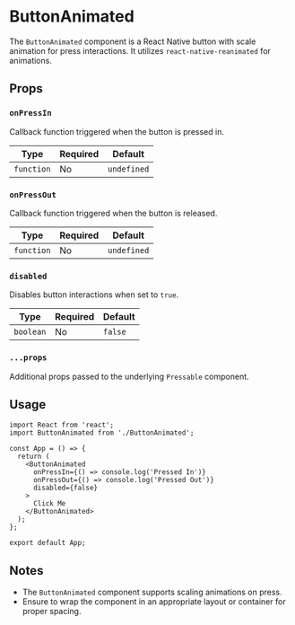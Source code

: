 # ButtonAnimated

The `ButtonAnimated` component is a React Native button with scale animation for press interactions. It utilizes `react-native-reanimated` for animations.

## Props

### `onPressIn`

Callback function triggered when the button is pressed in.

| **Type**   | **Required** | **Default** |
| ---------- | ------------ | ----------- |
| `function` | No           | `undefined` |

### `onPressOut`

Callback function triggered when the button is released.

| **Type**   | **Required** | **Default** |
| ---------- | ------------ | ----------- |
| `function` | No           | `undefined` |

### `disabled`

Disables button interactions when set to `true`.

| **Type**  | **Required** | **Default** |
| --------- | ------------ | ----------- |
| `boolean` | No           | `false`     |

### `...props`

Additional props passed to the underlying `Pressable` component.

## Usage

```tsx
import React from 'react';
import ButtonAnimated from './ButtonAnimated';

const App = () => {
  return (
    <ButtonAnimated
      onPressIn={() => console.log('Pressed In')}
      onPressOut={() => console.log('Pressed Out')}
      disabled={false}
    >
      Click Me
    </ButtonAnimated>
  );
};

export default App;
```

## Notes

- The `ButtonAnimated` component supports scaling animations on press.
- Ensure to wrap the component in an appropriate layout or container for proper spacing.
